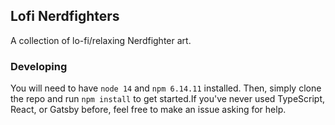 ## Lofi Nerdfighters

A collection of lo-fi/relaxing Nerdfighter art.

### Developing

You will need to have `node 14` and `npm 6.14.11` installed. Then, simply clone the repo and run `npm install` to get started.If you've never used TypeScript, React, or Gatsby before, feel free to make an issue asking for help.
